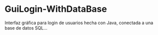 # GuiLogin-WithDataBase
Interfaz gráfica para login de usuarios hecha con Java, conectada a una base de datos SQL...
